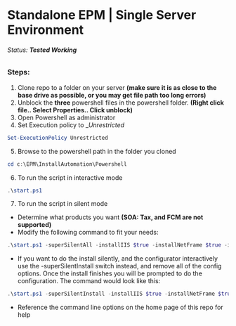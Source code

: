 # Standalone EPM | Single Server Environment
###### Status: ___Tested Working___

### Steps:
  
  1. Clone repo to a folder on your server __(make sure it is as close to the base drive as possible, or you may get file path too long errors)__
  2. Unblock the __three__ powershell files in the powershell folder. __(Right click file.. Select Properties.. Click unblock)__
  3. Open Powershell as administrator
  4. Set Execution policy to __Unrestricted_
  ```powershell
  Set-ExecutionPolicy Unrestricted
  ```
  5. Browse to the powershell path in the folder you cloned
  ```powershell
  cd c:\EPM\InstallAutomation\Powershell
  ```
  6. To run the script in interactive mode
  ```powershell
  .\start.ps1
  ```
  7. To run the script in silent mode
  * Determine what products you want __(SOA: Tax, and FCM are not supported)__
  * Modify the following command to fit your needs:
```powershell
.\start.ps1 -superSilentAll -installIIS $true -installNetFrame $true -install7zip $true -installnotepadplus  $true -installfirefox $true -installepm $true -version900 -epmPath c:\Oracle\Middleware -installFoundation $true -installEssbase $true -installFR $true -installPlanning $true -installHFM $true -installfdm $true -installProfit $true -installStrategic $true -dbServer sql.domain.local -dbPort 1433 -dbUser hypadmin -dbPassword Password! -wkspcAdmin admin -wkspcAdminPassword Password! -weblogicAdmin epm_admin -weblogicPort 7001 -weblogicHostname foundation.domain.local -wkspcPort 19000 -epmDomain EPMSystem -foundationDB EPMS_FND -epmaDB EPMS_BPM -calcDB EPMS_CAL -essbaseDB EPMS_ESB -frDB EPMS_RAF -planningDB EPMS_PLN -disclosureDB EPMS_DMA -hfmDB EPMS_HFM -fdmDB EPMS_FDM -profitDB EPMS_PCM -strategic $true -startEPM $true -validate $true
```
  * If you want to do the install silently, and the configurator interactively use the -superSilentInstall switch instead, and remove all of the config options. Once the install finishes you will be prompted to do the configuration. The command would look like this:
```powershell
.\start.ps1 -superSilentInstall -installIIS $true -installNetFrame $true -install7zip $true -installnotepadplus  $true -installfirefox $true -installepm $true -version900 -epmPath c:\Oracle\Middleware -installFoundation $true -installEssbase $true -installRAF $true -installPlanning $true -installDisclosure $true -installHFM $true -installfdm $true -installProfit $true -installStrategic $true
```
  * Reference the command line options on the home page of this repo for help

